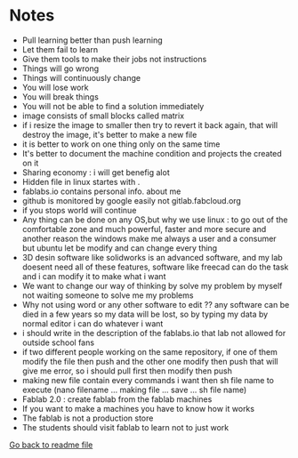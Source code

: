 # Notes

- Pull learning better than push learning
- Let them fail to learn
- Give them tools to make their jobs not instructions
- Things will go wrong
- Things will continuously change
- You will lose work
- You will break things
- You will not be able to find a solution immediately
- image consists of small blocks called matrix
- if i resize the image to smaller then try to revert it back again, that will destroy the image, it's better to make a new file
- it is better to work on one thing only on the same time
- It's better to document the machine condition and projects the created on it
- Sharing economy : i will get benefig alot
- Hidden file in linux startes with .
- fablabs.io contains personal info. about me
- github is monitored by google easily not gitlab.fabcloud.org
- if you stops world will continue
- Any thing can be done on any OS,but why we use linux : to go out of the comfortable zone and much powerful, faster and more secure and another reason the windows make me always a user and a consumer but ubuntu let be modify and can change every thing
- 3D desin software like solidworks is an advanced software, and my lab doesent need all of these features, software like freecad can do the task and i can modify it to make what i want
- We want to change our way of thinking by solve my problem by myself not waiting someone to solve me my problems
- Why not using word or any other software to edit ?? any software can be died in a few years so my data will be lost, so by typing my data by normal editor i can do whatever i want
- i should write in the description of the fablabs.io that lab not allowed for outside school fans
- if two different people working on the same repository, if one of them modify the file then push and the other one modify then push that will give me error, so i should pull first then modify then push
- making new file contain every commands i want then sh file name to execute (nano filename ... making file ... save ... sh file name)
- Fablab 2.0 : create fablab from the fablab machines
- If you want to make a machines you have to know how it works
- The fablab is not a production store
- The students should visit fablab to learn not to just work

[Go back to readme file](/readme.md)